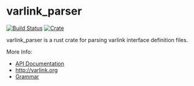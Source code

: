 # varlink_parser

[![Build Status](https://travis-ci.org/varlink/rust.svg?branch=master)](https://travis-ci.org/varlink/rust)
[![Crate](https://img.shields.io/crates/v/varlink_parser.svg)](https://crates.io/crates/varlink_parser)

varlink_parser is a rust crate for parsing varlink interface definition files.

More Info:
* [API Documentation](https://docs.rs/varlink_parser/)
* http://varlink.org
* [Grammar](https://github.com/varlink/documentation/wiki/Interface-Definition)